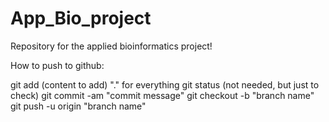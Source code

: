 # App_Bio_project


Repository for the applied bioinformatics project! 



How to push to github:

git add (content to add) "." for everything
git status (not needed, but just to check)
git commit -am "commit message" 
git checkout -b "branch name"
git push -u origin "branch name"

